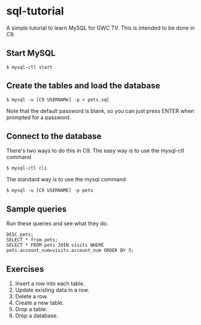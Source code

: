# sql-tutorial
A simple tutorial to learn MySQL for GWC TV. This is intended to be done in C9.

## Start MySQL
```
$ mysql-ctl start
```

## Create the tables and load the database
```
$ mysql -u [C9 USERNAMe] -p < pets.sql
```
Note that the default password is blank, so you can just press ENTER when prompted for a password.

## Connect to the database
There's two ways to do this in C9.  The easy way is to use the mysql-ctl command
```
$ mysql-ctl cli
```

The standard way is to use the mysql command
```
$ mysql -u [C9 USERNAME] -p pets
```

## Sample queries
Run these queries and see what they do.

```
DESC pets;
SELECT * from pets;
SELECT * FROM pets JOIN visits WHERE pets.account_num=visits.account_num ORDER BY 3;
```

## Exercises
1. Insert a row into each table.
2. Update existing data in a row.
3. Delete a row.
4. Create a new table.
5. Drop a table.
6. Drop a database.